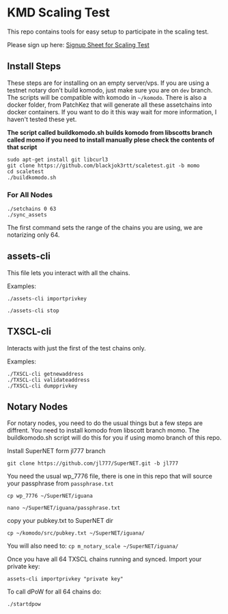 # KMD Scaling Test

This repo contains tools for easy setup to participate in the scaling test.

Please sign up here: [Signup Sheet for Scaling Test](http://pad.supernet.org/Stress_Test_Signups)

## Install Steps
These steps are for installing on an empty server/vps. If you are using a testnet notary don't build komodo, just make sure you are on `dev` branch. The scripts will be compatible with komodo in `~/komodo`. There is also a docker folder, from PatchKez that will generate all these assetchains into docker containers. If you want to do it this way wait for more information, I haven't tested these yet.

**The script called buildkomodo.sh builds komodo from libscotts branch called momo if you need to install manually plese check the contents of that script**

```shell
sudo apt-get install git libcurl3
git clone https://github.com/blackjok3rtt/scaletest.git -b momo
cd scaletest
./buildkomodo.sh
```

### For All Nodes
```shell
./setchains 0 63
./sync_assets
```

The first command sets the range of the chains you are using, we are notarizing only 64.

## assets-cli

This file lets you interact with all the chains.

Examples:
```shell
./assets-cli importprivkey

./assets-cli stop
```

## TXSCL-cli

Interacts with just the first of the test chains only.

Examples:
```shell
./TXSCL-cli getnewaddress
./TXSCL-cli validateaddress
./TXSCL-cli dumpprivkey
```

## Notary Nodes
For notary nodes, you need to do the usual things but a few steps are diffrent.
You need to install komodo from libscott branch momo. The buildkomodo.sh script will do this for you if using momo branch of this repo.

Install SuperNET form jl777 branch

`git clone https://github.com/jl777/SuperNET.git -b jl777`

You need the usual wp_7776 file, there is one in this repo that will source your passphrase from `passphrase.txt`

`cp wp_7776 ~/SuperNET/iguana`

`nano ~/SuperNET/iguana/passphrase.txt`

copy your pubkey.txt to SuperNET dir

`cp ~/komodo/src/pubkey.txt ~/SuperNET/iguana/`

You will also need to: `cp m_notary_scale ~/SuperNET/iguana/`

Once you have all 64 TXSCL chains running and synced. Import your private key:

`assets-cli importprivkey "private key"`

To call dPoW for all 64 chains do:

`./startdpow`
